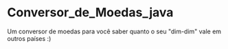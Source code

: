# Conversor_de_Moedas_java
Um conversor de moedas para você saber quanto o seu "dim-dim" vale em outros países :)
